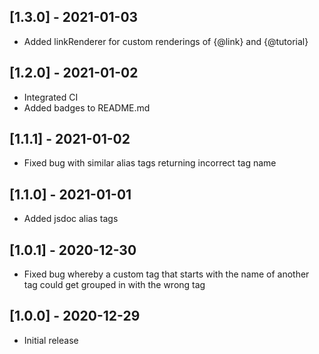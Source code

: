 ## [1.3.0] - 2021-01-03
- Added linkRenderer for custom renderings of {@link} and {@tutorial}

## [1.2.0] - 2021-01-02
- Integrated CI
- Added badges to README.md

## [1.1.1] - 2021-01-02
- Fixed bug with similar alias tags returning incorrect tag name

## [1.1.0] - 2021-01-01
- Added jsdoc alias tags

## [1.0.1] - 2020-12-30
- Fixed bug whereby a custom tag that starts with the name of another tag could get grouped in with the wrong tag

## [1.0.0] - 2020-12-29
- Initial release